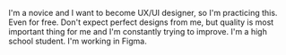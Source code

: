 I'm a novice and I want to become UX/UI designer, so I'm practicing this. Even for free. 
Don't expect perfect designs from me, but quality is most important thing for me and I'm constantly trying to improve.
I'm a high school student.
I'm working in Figma. 
